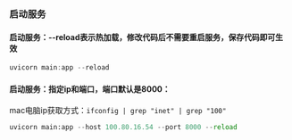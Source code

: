 ### 启动服务
#### 启动服务：--reload表示热加载，修改代码后不需要重启服务，保存代码即可生效
```objectivec
uvicorn main:app --reload
```
#### 启动服务：指定ip和端口，端口默认是8000：
mac电脑ip获取方式：`ifconfig | grep "inet" | grep "100"`
```python
uvicorn main:app --host 100.80.16.54 --port 8000 --reload
```
